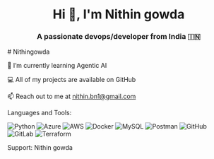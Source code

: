 

<h1 align="center">Hi 👋, I'm Nithin gowda</h1>
<h3 align="center">A passionate devops/developer from India 🇮🇳 </h3># Nithingowda



🌱 I’m currently learning Agentic AI

💻 All of my projects are available on GitHub

📫 Reach out to me at nithin.bn1@gmail.com


Languages and Tools:

![Python](https://img.shields.io/badge/python-3670A0?style=flat&logo=python&logoColor=ffdd54) ![Azure](https://img.shields.io/badge/azure-%230072C6.svg?style=flat&logo=microsoftazure&logoColor=white) 
![AWS](https://img.shields.io/badge/AWS-%23FF9900.svg?style=flat&logo=amazon-aws&logoColor=white)
![Docker](https://img.shields.io/badge/docker-%230db7ed.svg?style=flat&logo=docker&logoColor=white)
![MySQL](https://img.shields.io/badge/mysql-4479A1.svg?style=flat&logo=mysql&logoColor=white)
![Postman](https://img.shields.io/badge/Postman-FF6C37?style=flat&logo=postman&logoColor=white)
![GitHub](https://img.shields.io/badge/github-%23121011.svg?style=flat&logo=github&logoColor=white) ![GitLab](https://img.shields.io/badge/gitlab-%23181717.svg?style=flat&logo=gitlab&logoColor=white) 
![Terraform](https://img.shields.io/badge/terraform-%235835CC.svg?style=flat&logo=terraform&logoColor=white) 

Support:
Nithin gowda


